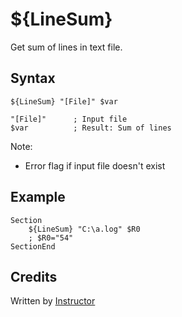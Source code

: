 # ${LineSum}

Get sum of lines in text file.

## Syntax

    ${LineSum} "[File]" $var

    "[File]"      ; Input file
    $var          ; Result: Sum of lines

Note:

- Error flag if input file doesn't exist

## Example

    Section
        ${LineSum} "C:\a.log" $R0
        ; $R0="54"
    SectionEnd

## Credits

Written by [Instructor][1]

[1]: http://nsis.sourceforge.net/User:Instructor
